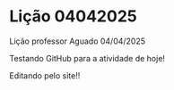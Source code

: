 # Lição 04042025
 Lição professor Aguado 04/04/2025

 Testando GitHub para a atividade de hoje!
 
 Editando pelo site!!
